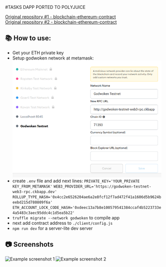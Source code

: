 #TASKS DAPP PORTED TO POLYJUICE

[Original repository #1 - blockchain-ethereum-contract](https://github.com/AndrewJBateman/blockchain-ethereum-contract) <br>
[Original repository #2 - blockchain-ethereum-contract](https://github.com/lqne/polyjuice-dapp-port)

## :books: How to use:
* Get your ETH private key
* Setup godwoken network at metamask:
![Godwoken network](./img/godwoken_network.png)
* create  `.env` file and add next lines: 
`PRIVATE_KEY='YOUR_PRIVATE KEY_FROM_METAMASK'`
`WEB3_PROVIDER_URL='https://godwoken-testnet-web3-rpc.ckbapp.dev'`
`ROLLUP_TYPE_HASH='0x4cc2e6526204ae6a2e8fcf12f7ad472f41a1606d5b9624beebd215d780809f6a'`
`ETH_ACCOUNT_LOCK_CODE_HASH='0xdeec13a7b8e100579541384ccaf4b5223733e4a5483c3aec95ddc4c1d5ea5b22'`
* `truffle migrate --network godwoken` to compile app
* next add contract address to `./client/config.js`
* `npm run dev` for a server-lite dev server

## :camera: Screenshots

![Example screenshot 1](https://user-images.githubusercontent.com/5003779/129456895-43e9397c-707a-40ab-9b1b-6397b88ee5ea.png)
![Example screenshot 2](https://user-images.githubusercontent.com/5003779/129456909-52033f3f-9ce8-4ffe-8e55-a8d5d794e5a9.png)

